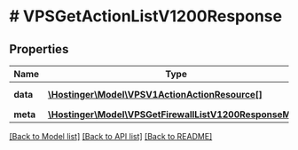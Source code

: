# # VPSGetActionListV1200Response

## Properties

Name | Type | Description | Notes
------------ | ------------- | ------------- | -------------
**data** | [**\Hostinger\Model\VPSV1ActionActionResource[]**](VPSV1ActionActionResource.md) | Array of [&#x60;VPS.V1.Action.ActionResource&#x60;](#model/vpsv1actionactionresource) | [optional]
**meta** | [**\Hostinger\Model\VPSGetFirewallListV1200ResponseMeta**](VPSGetFirewallListV1200ResponseMeta.md) |  | [optional]

[[Back to Model list]](../../README.md#models) [[Back to API list]](../../README.md#endpoints) [[Back to README]](../../README.md)
